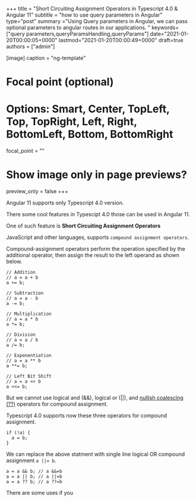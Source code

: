 +++
title = "Short Circuiting Assignment Operators in Typescript 4.0 & Angular 11"
subtitle = "how to use query parameters in Angular"
type="post"
summary ="Using Query parameters in Angular, we can pass optional parameters to angular routes in our applications. "
keywords=["query parameters,queryParamsHandling,queryParams"]
date="2021-01-20T00:00:05+0000"
lastmod="2021-01-20T00:00:49+0000"
draft=true
authors = ["admin"]

[image]
  caption = "ng-template"

  # Focal point (optional)
  # Options: Smart, Center, TopLeft, Top, TopRight, Left, Right, BottomLeft, Bottom, BottomRight
  focal_point = ""

  # Show image only in page previews?
  preview_only = false
+++

Angular 11 supports only Typescript 4.0 version.

There some cool features in Typescipt 4.0 those can be used in Angular 11. 

One of such feature is **Short Circuiting Assignment Operators**

JavaScript and other languages, supports `compound assignment operators`. 

Compound-assignment operators perform the operation specified by the additional operator, then assign the result to the left operand as shown below.

```
// Addition 
// a = a + b
a += b;

// Subtraction
// a = a - b
a -= b;

// Multiplication
// a = a * b
a *= b;

// Division
// a = a / b
a /= b;

// Exponentiation
// a = a ** b
a **= b;

// Left Bit Shift
// a = a << b
a <<= b;
```

But we cannot use logical and (&&), logical or (||), and [nullish coalescing (??)]() operators for compound assignment.

Typescript 4.0 supports now these three operators for compound assignment.

```
if (!a) {
  a = b;
}
```

We can replace the above statment with single line logical OR compound assignment `a ||= b`.

```
a = a && b; // a &&=b
a = a || b; // a ||=b
a = a ?? b; // a ??=b
```

There are some uses if you